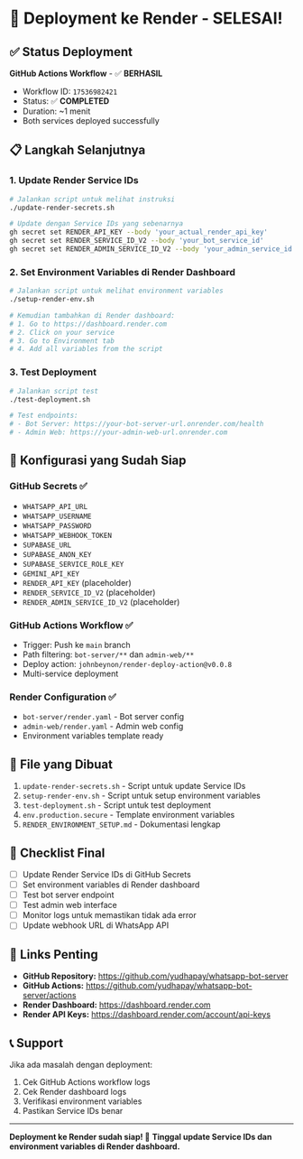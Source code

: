 # 🚀 Deployment ke Render - SELESAI!

## ✅ Status Deployment

**GitHub Actions Workflow** - ✅ **BERHASIL**
- Workflow ID: `17536982421`
- Status: ✅ **COMPLETED**
- Duration: ~1 menit
- Both services deployed successfully

## 📋 Langkah Selanjutnya

### 1. Update Render Service IDs
```bash
# Jalankan script untuk melihat instruksi
./update-render-secrets.sh

# Update dengan Service IDs yang sebenarnya
gh secret set RENDER_API_KEY --body 'your_actual_render_api_key'
gh secret set RENDER_SERVICE_ID_V2 --body 'your_bot_service_id'
gh secret set RENDER_ADMIN_SERVICE_ID_V2 --body 'your_admin_service_id'
```

### 2. Set Environment Variables di Render Dashboard
```bash
# Jalankan script untuk melihat environment variables
./setup-render-env.sh

# Kemudian tambahkan di Render dashboard:
# 1. Go to https://dashboard.render.com
# 2. Click on your service
# 3. Go to Environment tab
# 4. Add all variables from the script
```

### 3. Test Deployment
```bash
# Jalankan script test
./test-deployment.sh

# Test endpoints:
# - Bot Server: https://your-bot-server-url.onrender.com/health
# - Admin Web: https://your-admin-web-url.onrender.com
```

## 🔧 Konfigurasi yang Sudah Siap

### GitHub Secrets ✅
- `WHATSAPP_API_URL`
- `WHATSAPP_USERNAME`
- `WHATSAPP_PASSWORD`
- `WHATSAPP_WEBHOOK_TOKEN`
- `SUPABASE_URL`
- `SUPABASE_ANON_KEY`
- `SUPABASE_SERVICE_ROLE_KEY`
- `GEMINI_API_KEY`
- `RENDER_API_KEY` (placeholder)
- `RENDER_SERVICE_ID_V2` (placeholder)
- `RENDER_ADMIN_SERVICE_ID_V2` (placeholder)

### GitHub Actions Workflow ✅
- Trigger: Push ke `main` branch
- Path filtering: `bot-server/**` dan `admin-web/**`
- Deploy action: `johnbeynon/render-deploy-action@v0.0.8`
- Multi-service deployment

### Render Configuration ✅
- `bot-server/render.yaml` - Bot server config
- `admin-web/render.yaml` - Admin web config
- Environment variables template ready

## 📁 File yang Dibuat

1. `update-render-secrets.sh` - Script untuk update Service IDs
2. `setup-render-env.sh` - Script untuk setup environment variables
3. `test-deployment.sh` - Script untuk test deployment
4. `env.production.secure` - Template environment variables
5. `RENDER_ENVIRONMENT_SETUP.md` - Dokumentasi lengkap

## 🎯 Checklist Final

- [ ] Update Render Service IDs di GitHub Secrets
- [ ] Set environment variables di Render dashboard
- [ ] Test bot server endpoint
- [ ] Test admin web interface
- [ ] Monitor logs untuk memastikan tidak ada error
- [ ] Update webhook URL di WhatsApp API

## 🔗 Links Penting

- **GitHub Repository:** https://github.com/yudhapay/whatsapp-bot-server
- **GitHub Actions:** https://github.com/yudhapay/whatsapp-bot-server/actions
- **Render Dashboard:** https://dashboard.render.com
- **Render API Keys:** https://dashboard.render.com/account/api-keys

## 📞 Support

Jika ada masalah dengan deployment:
1. Cek GitHub Actions workflow logs
2. Cek Render dashboard logs
3. Verifikasi environment variables
4. Pastikan Service IDs benar

---

**Deployment ke Render sudah siap! 🎉**
**Tinggal update Service IDs dan environment variables di Render dashboard.**
